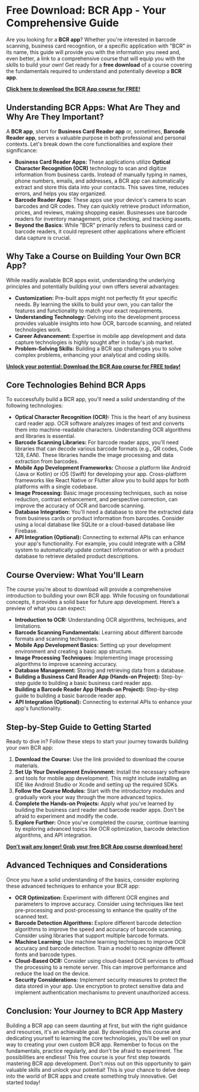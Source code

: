 # Free Download: BCR App - Your Comprehensive Guide

Are you looking for a **BCR app**? Whether you're interested in barcode scanning, business card recognition, or a specific application with "BCR" in its name, this guide will provide you with the information you need and, even better, a link to a comprehensive course that will equip you with the skills to build your own! Get ready for a **free download** of a course covering the fundamentals required to understand and potentially develop a **BCR app**.

[**Click here to download the BCR App course for FREE!**](https://udemywork.com/bcr-app)

## Understanding BCR Apps: What Are They and Why Are They Important?

A **BCR app**, short for **Business Card Reader app** or, sometimes, **Barcode Reader app**, serves a valuable purpose in both professional and personal contexts. Let's break down the core functionalities and explore their significance:

*   **Business Card Reader Apps:** These applications utilize **Optical Character Recognition (OCR)** technology to scan and digitize information from business cards. Instead of manually typing in names, phone numbers, emails, and addresses, a BCR app can automatically extract and store this data into your contacts. This saves time, reduces errors, and helps you stay organized.
*   **Barcode Reader Apps:** These apps use your device's camera to scan barcodes and QR codes. They can quickly retrieve product information, prices, and reviews, making shopping easier. Businesses use barcode readers for inventory management, price checking, and tracking assets.
*   **Beyond the Basics**: While "BCR" primarily refers to business card or barcode readers, it could represent other applications where efficient data capture is crucial.

## Why Take a Course on Building Your Own BCR App?

While readily available BCR apps exist, understanding the underlying principles and potentially building your own offers several advantages:

*   **Customization:** Pre-built apps might not perfectly fit your specific needs. By learning the skills to build your own, you can tailor the features and functionality to match your exact requirements.
*   **Understanding Technology:** Delving into the development process provides valuable insights into how OCR, barcode scanning, and related technologies work.
*   **Career Advancement:** Expertise in mobile app development and data capture technologies is highly sought after in today's job market.
*   **Problem-Solving Skills:** Building a BCR app challenges you to solve complex problems, enhancing your analytical and coding skills.

[**Unlock your potential: Download the BCR App course for FREE today!**](https://udemywork.com/bcr-app)

## Core Technologies Behind BCR Apps

To successfully build a BCR app, you'll need a solid understanding of the following technologies:

*   **Optical Character Recognition (OCR):** This is the heart of any business card reader app. OCR software analyzes images of text and converts them into machine-readable characters. Understanding OCR algorithms and libraries is essential.
*   **Barcode Scanning Libraries:** For barcode reader apps, you'll need libraries that can decode various barcode formats (e.g., QR codes, Code 128, EAN). These libraries handle the image processing and data extraction from barcodes.
*   **Mobile App Development Frameworks:** Choose a platform like Android (Java or Kotlin) or iOS (Swift) for developing your app. Cross-platform frameworks like React Native or Flutter allow you to build apps for both platforms with a single codebase.
*   **Image Processing:** Basic image processing techniques, such as noise reduction, contrast enhancement, and perspective correction, can improve the accuracy of OCR and barcode scanning.
*   **Database Integration:** You'll need a database to store the extracted data from business cards or product information from barcodes. Consider using a local database like SQLite or a cloud-based database like Firebase.
*   **API Integration (Optional):** Connecting to external APIs can enhance your app's functionality. For example, you could integrate with a CRM system to automatically update contact information or with a product database to retrieve detailed product descriptions.

## Course Overview: What You'll Learn

The course you're about to download will provide a comprehensive introduction to building your own BCR app. While focusing on foundational concepts, it provides a solid base for future app development. Here’s a preview of what you can expect:

*   **Introduction to OCR:** Understanding OCR algorithms, techniques, and limitations.
*   **Barcode Scanning Fundamentals:** Learning about different barcode formats and scanning techniques.
*   **Mobile App Development Basics:** Setting up your development environment and creating a basic app structure.
*   **Image Processing Techniques:** Implementing image processing algorithms to improve scanning accuracy.
*   **Database Management:** Storing and retrieving data from a database.
*   **Building a Business Card Reader App (Hands-on Project):** Step-by-step guide to building a basic business card reader app.
*   **Building a Barcode Reader App (Hands-on Project):** Step-by-step guide to building a basic barcode reader app.
*   **API Integration (Optional):** Connecting to external APIs to enhance your app's functionality.

## Step-by-Step Guide to Getting Started

Ready to dive in? Follow these steps to start your journey towards building your own BCR app:

1.  **Download the Course:** Use the link provided to download the course materials.
2.  **Set Up Your Development Environment:** Install the necessary software and tools for mobile app development. This might include installing an IDE like Android Studio or Xcode and setting up the required SDKs.
3.  **Follow the Course Modules:** Start with the introductory modules and gradually work your way through the more advanced topics.
4.  **Complete the Hands-on Projects:** Apply what you've learned by building the business card reader and barcode reader apps. Don't be afraid to experiment and modify the code.
5.  **Explore Further:** Once you've completed the course, continue learning by exploring advanced topics like OCR optimization, barcode detection algorithms, and API integration.

[**Don't wait any longer! Grab your free BCR App course download here!**](https://udemywork.com/bcr-app)

## Advanced Techniques and Considerations

Once you have a solid understanding of the basics, consider exploring these advanced techniques to enhance your BCR app:

*   **OCR Optimization:** Experiment with different OCR engines and parameters to improve accuracy. Consider using techniques like text pre-processing and post-processing to enhance the quality of the scanned text.
*   **Barcode Detection Algorithms:** Explore different barcode detection algorithms to improve the speed and accuracy of barcode scanning. Consider using libraries that support multiple barcode formats.
*   **Machine Learning:** Use machine learning techniques to improve OCR accuracy and barcode detection. Train a model to recognize different fonts and barcode types.
*   **Cloud-Based OCR:** Consider using cloud-based OCR services to offload the processing to a remote server. This can improve performance and reduce the load on the device.
*   **Security Considerations:** Implement security measures to protect the data stored in your app. Use encryption to protect sensitive data and implement authentication mechanisms to prevent unauthorized access.

## Conclusion: Your Journey to BCR App Mastery

Building a BCR app can seem daunting at first, but with the right guidance and resources, it's an achievable goal. By downloading this course and dedicating yourself to learning the core technologies, you'll be well on your way to creating your own custom BCR app. Remember to focus on the fundamentals, practice regularly, and don't be afraid to experiment. The possibilities are endless! This free course is your first step towards mastering BCR app development. Don't miss out on this opportunity to gain valuable skills and unlock your potential! This is your chance to delve deep into the world of BCR apps and create something truly innovative. Get started today!
